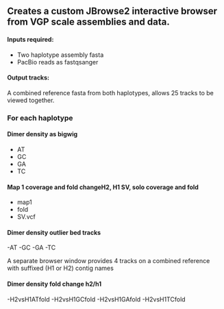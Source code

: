 ## Creates a custom JBrowse2 interactive browser from VGP scale assemblies and data.

#### Inputs required:

- Two haplotype assembly fasta
- PacBio reads as fastqsanger

#### Output tracks:

A combined reference fasta from both haplotypes, allows 25 tracks to be viewed together.
### For each haplotype

#### Dimer density as bigwig 

- AT
- GC
- GA
- TC

#### Map 1 coverage and fold changeH2, H1 SV, solo coverage and fold

- map1
- fold
- SV.vcf

#### Dimer density outlier bed tracks 

-AT
-GC
-GA
-TC

A separate browser window provides 4 tracks on a combined reference with suffixed (H1 or H2) contig names

#### Dimer density fold change h2/h1

-H2vsH1ATfold
-H2vsH1GCfold
-H2vsH1GAfold
-H2vsH1TCfold
